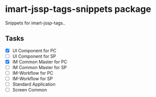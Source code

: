 # imart-jssp-tags-snippets package

Snippets for imart-jssp-tags..

## Tasks

- [x] UI Component for PC
- [ ] UI Component for SP
- [x] IM Common Master for PC
- [ ] IM Common Master for SP
- [ ] IM-Workflow for PC
- [ ] IM-Workflow for SP
- [ ] Standard Application
- [ ] Screen Common

